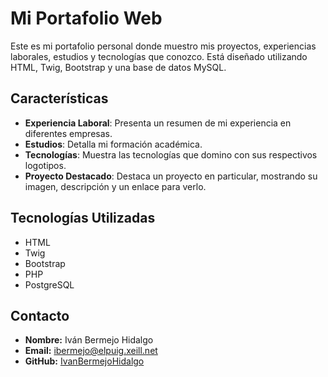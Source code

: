 # Mi Portafolio Web

Este es mi portafolio personal donde muestro mis proyectos, experiencias laborales, estudios y tecnologías que conozco. Está diseñado utilizando HTML, Twig, Bootstrap y una base de datos MySQL.

## Características

- **Experiencia Laboral**: Presenta un resumen de mi experiencia en diferentes empresas.
- **Estudios**: Detalla mi formación académica.
- **Tecnologías**: Muestra las tecnologías que domino con sus respectivos logotipos.
- **Proyecto Destacado**: Destaca un proyecto en particular, mostrando su imagen, descripción y un enlace para verlo.

## Tecnologías Utilizadas

- HTML
- Twig
- Bootstrap
- PHP
- PostgreSQL

## Contacto

- **Nombre:** Iván Bermejo Hidalgo
- **Email:** ibermejo@elpuig.xeill.net
- **GitHub:** [IvanBermejoHidalgo](https://github.com/IvanBermejoHidalgo)

